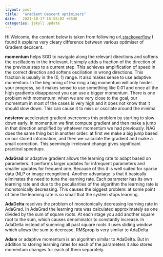 ```yaml
---
layout: post
title:  "Gradient Descent optimisers"
date:   2021-10-17 15:58:02 +0530
categories: jekyll update
---
```

Hi Welcome,
 the content below is taken from following url,[stackoverflow](https://stackoverflow.com/questions/36162180/gradient-descent-vs-adagrad-vs-momentum-in-tensorflow) I found it explains very cleary difference between various optimiser of Gradient decscent.

**momentum**  helps SGD to navigate along the relevant directions and softens the oscillations in the irrelevant. It simply adds a fraction of the direction of the previous step to a current step. This achieves amplification of speed in the correct direction and softens oscillation in wrong directions. This fraction is usually in the (0, 1) range. It also makes sense to use adaptive momentum. In the beginning of learning a big momentum will only hinder your progress, so it makes sense to use something like 0.01 and once all the high gradients disappeared you can use a bigger momentum. There is one problem with momentum: when we are very close to the goal, our momentum in most of the cases is very high and it does not know that it should slow down. This can cause it to miss or oscillate around the minima

**nesterov** accelerated gradient overcomes this problem by starting to slow down early. In momentum we first compute gradient and then make a jump in that direction amplified by whatever momentum we had previously. NAG does the same thing but in another order: at first we make a big jump based on our stored information, and then we calculate the gradient and make a small correction. This seemingly irrelevant change gives significant practical speedups.

**AdaGrad** or adaptive gradient allows the learning rate to adapt based on parameters. It performs larger updates for infrequent parameters and smaller updates for frequent one. Because of this it is well suited for sparse data (NLP or image recognition). Another advantage is that it basically eliminates the need to tune the learning rate. Each parameter has its own learning rate and due to the peculiarities of the algorithm the learning rate is monotonically decreasing. This causes the biggest problem: at some point of time the learning rate is so small that the system stops learning.

**AdaDelta** resolves the problem of monotonically decreasing learning rate in AdaGrad. In AdaGrad the learning rate was calculated approximately as one divided by the sum of square roots. At each stage you add another square root to the sum, which causes denominator to constantly increase. In AdaDelta instead of summing all past square roots it uses sliding window which allows the sum to decrease. RMSprop is very similar to AdaDelta

**Adam** or adaptive momentum is an algorithm similar to AdaDelta. But in addition to storing learning rates for each of the parameters it also stores momentum changes for each of them separately.